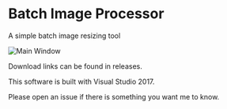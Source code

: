 # Batch Image Processor

A simple batch image resizing tool

![Main Window](http://i.imgur.com/haRWc7Z.png)

Download links can be found in releases. 

This software is built with Visual Studio 2017. 

Please open an issue if there is something you want me to know. 
